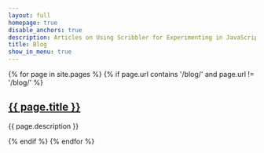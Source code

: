 ```yaml
---
layout: full
homepage: true
disable_anchors: true
description: Articles on Using Scribbler for Experimenting in JavaScript 
title: Blog 
show_in_menu: true
---
```


{% for page in site.pages %}
{% if page.url contains '/blog/' and page.url != '/blog/' %}
<h2><a href="{{ page.url }}">{{ page.title }}</a></h2>
<p>{{ page.description }}</p>
{% endif %}
{% endfor %}

